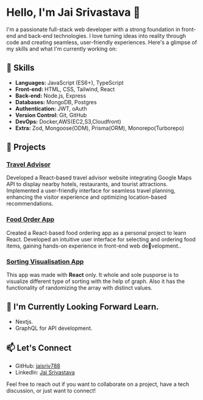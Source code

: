 # Hello, I'm Jai Srivastava 👋

I'm a passionate full-stack web developer with a strong foundation in front-end and back-end technologies. I love turning ideas into reality through code and creating seamless, user-friendly experiences. Here's a glimpse of my skills and what I'm currently working on:

## 🔧 Skills

- **Languages:** JavaScript (ES6+), TypeScript
- **Front-end:** HTML, CSS, Tailwind, React
- **Back-end:** Node.js, Express
- **Databases:** MongoDB, Postgres
- **Authentication:** JWT, oAuth
- **Version Control:** Git, GitHub
- **DevOps:** Docker,AWS(EC2,S3,Cloudfront)
- **Extra:** Zod, Mongoose(ODM), Prisma(ORM), Monorepo(Turborepo)

## 🚀 Projects

### [Travel Advisor](https://github.com/jaisriv788/TravelAdvisor1)
Developed a React-based travel advisor website integrating Google Maps API to display nearby hotels,
restaurants, and tourist attractions. Implemented a user-friendly interface for seamless travel planning,
enhancing the visitor experience and optimizing location-based recommendations.

### [Food Order App](https://github.com/jaisriv788/foodorderapp)
Created a React-based food ordering app as a personal project to learn React. Developed an intuitive
user interface for selecting and ordering food items, gaining hands-on experience in front-end web development..

### [Sorting Visualisation App](https://github.com/jaisriv788/sorting)
This app was made with **React** only. It whole and sole pusporse is to visualize different type of sorting
with the help of graph. Also it has the functionality of randomizing the array with distinct values.

## 🌱 I'm Currently Looking Forward Learn.

- Nextjs.
- GraphQL for API development.

## 📫 Let's Connect

- GitHub: [jaisriv788](https://github.com/jaisriv788)
- LinkedIn: [Jai Srivastava](https://www.linkedin.com/in/jai-srivastava-a4b174191/)

Feel free to reach out if you want to collaborate on a project, have a tech discussion, or just want to connect!

